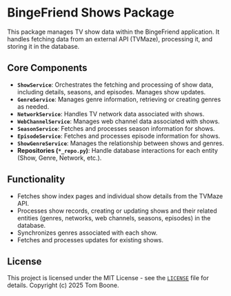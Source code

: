 # BingeFriend Shows Package

This package manages TV show data within the BingeFriend application. It handles fetching data from an external API (TVMaze), processing it, and storing it in the database.

## Core Components

*   **`ShowService`**: Orchestrates the fetching and processing of show data, including details, seasons, and episodes. Manages show updates.
*   **`GenreService`**: Manages genre information, retrieving or creating genres as needed.
*   **`NetworkService`**: Handles TV network data associated with shows.
*   **`WebChannelService`**: Manages web channel data associated with shows.
*   **`SeasonService`**: Fetches and processes season information for shows.
*   **`EpisodeService`**: Fetches and processes episode information for shows.
*   **`ShowGenreService`**: Manages the relationship between shows and genres.
*   **Repositories (`*_repo.py`)**: Handle database interactions for each entity (Show, Genre, Network, etc.).

## Functionality

*   Fetches show index pages and individual show details from the TVMaze API.
*   Processes show records, creating or updating shows and their related entities (genres, networks, web channels, seasons, episodes) in the database.
*   Synchronizes genres associated with each show.
*   Fetches and processes updates for existing shows.

## License

This project is licensed under the MIT License - see the [`LICENSE`](LICENSE) file for details. Copyright (c) 2025 Tom Boone.